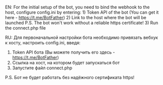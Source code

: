 EN:
For the initial setup of the bot, you need to bind the webhook to the host, configure config.ini by entering: 1) Token API of the bot (You can get it here - https://t.me/BotFather)
2) Link to the host where the bot will be launched
P.S. The bot won't work without a reliable https certificate!
3) Run the connect.php file

RU:
Для первоначальной настройки бота необходимо привязать вебхук к хосту, настроить config.ini, введя:
1) Token API бота (Вы можете получить его здесь - https://t.me/BotFather)
2) Ссылка на хост, на котором будет запускаться бот
3) Запустите файл connect.php

P.S. Бот не будет работать без надёжного сертификата https!

